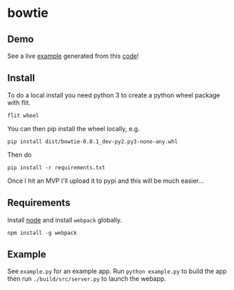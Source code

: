 # bowtie

## Demo

See a live [example](https://bowtie-demo.herokuapp.com/) generated from this [code](https://github.com/jwkvam/bowtie-demo)!

## Install

To do a local install you need python 3 to create a python wheel package with flit.

```
flit wheel
```

You can then pip install the wheel locally, e.g.

```
pip install dist/bowtie-0.0.1_dev-py2.py3-none-any.whl
```
Then do
```
pip install -r requirements.txt
```
Once I hit an MVP I'll upload it to pypi and this will be much easier...

## Requirements

Install [node](https://nodejs.org/en/) and install `webpack` globally.

```
npm install -g webpack
```

## Example

See `example.py` for an example app.
Run `python example.py` to build the app then run `./build/src/server.py` to launch the webapp.
